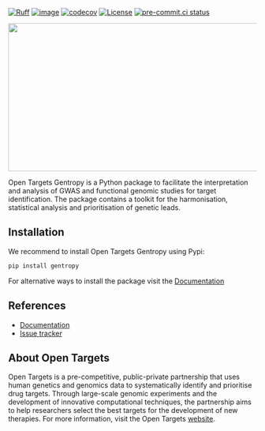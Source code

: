 [![Ruff](https://img.shields.io/endpoint?url=https://raw.githubusercontent.com/astral-sh/ruff/main/assets/badge/v2.json)](https://github.com/astral-sh/ruff)
[![image](https://github.com/opentargets/gentropy/actions/workflows/release.yaml/badge.svg)](https://opentargets.github.io/gentropy/)
[![codecov](https://codecov.io/gh/opentargets/gentropy/branch/main/graph/badge.svg?token=5ixzgu8KFP)](https://codecov.io/gh/opentargets/gentropy)
[![License](https://img.shields.io/badge/License-Apache_2.0-blue.svg)](https://opensource.org/licenses/Apache-2.0)
[![pre-commit.ci status](https://results.pre-commit.ci/badge/github/opentargets/gentropy/main.svg)](https://results.pre-commit.ci/badge/github/opentargets/gentropy)

<p align="center">
  <img width="800" height="300" src="https://raw.githubusercontent.com/opentargets/gentropy/dev/docs/assets/imgs/gentropy.svg">
</p>

Open Targets Gentropy is a Python package to facilitate the interpretation and analysis of GWAS and functional genomic studies for target identification. The package contains a toolkit for the harmonisation, statistical analysis and prioritisation of genetic leads.

## Installation

We recommend to install Open Targets Gentropy using Pypi:

```bash
pip install gentropy
```

For alternative ways to install the package visit the [Documentation](https://opentargets.github.io/gentropy/installation/)

## References

- [Documentation](https://opentargets.github.io/gentropy/)
- [Issue tracker](https://github.com/opentargets/issues/issues)

## About Open Targets

Open Targets is a pre-competitive, public-private partnership that uses human genetics and genomics data to systematically identify and prioritise drug targets. Through large-scale genomic experiments and the development of innovative computational techniques, the partnership aims to help researchers select the best targets for the development of new therapies. For more information, visit the Open Targets [website](https://www.opentargets.org).
